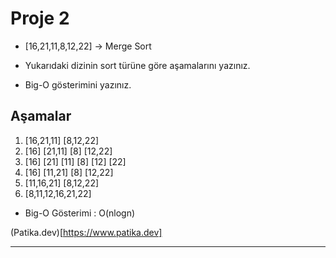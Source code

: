 # Proje 2 #
- [16,21,11,8,12,22] -> Merge Sort

- Yukarıdaki dizinin sort türüne göre aşamalarını yazınız.
- Big-O gösterimini yazınız.

## Aşamalar ##
1. [16,21,11]  [8,12,22]
2. [16]   [21,11]   [8]   [12,22]
3. [16]  [21]  [11]  [8]  [12]  [22]
4. [16]  [11,21]  [8]   [12,22]
5. [11,16,21]   [8,12,22]
6. [8,11,12,16,21,22]

- Big-O Gösterimi : O(nlogn)


(Patika.dev)[https://www.patika.dev]

----------------------------
